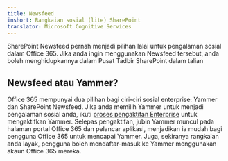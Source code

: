 ```yaml
---
title: Newsfeed
inshort: Rangkaian sosial (lite) SharePoint
translator: Microsoft Cognitive Services
---
```



SharePoint Newsfeed pernah menjadi pilihan lalai untuk pengalaman sosial dalam Office 365. Jika anda ingin menggunakan Newsfeed tersebut, anda boleh menghidupkannya dalam Pusat Tadbir SharePoint dalam talian

## Newsfeed atau Yammer?
Office 365 mempunyai dua pilihan bagi ciri-ciri sosial enterprise: Yammer dan SharePoint Newsfeed. Jika anda memilih Yammer untuk menjadi pengalaman sosial anda, ikuti [proses pengaktifan Enterprise](https://support.office.com/en-us/article/Enterprise-Activation-process-4f924c74-87d2-49d0-a4f6-cba3ce2b0e7c) untuk mengaktifkan Yammer. Selepas pengaktifan, jubin Yammer muncul pada halaman portal Office 365 dan pelancar aplikasi, menjadikan ia mudah bagi pengguna Office 365 untuk mencapai Yammer. Juga, sekiranya rangkaian anda layak, pengguna boleh mendaftar-masuk ke Yammer menggunakan akaun Office 365 mereka.




